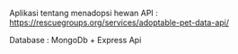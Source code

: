 Aplikasi tentang menadopsi hewan
API : https://rescuegroups.org/services/adoptable-pet-data-api/

Database : MongoDb + Express Api
